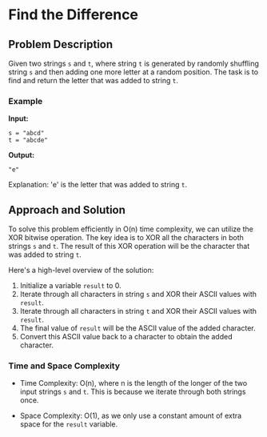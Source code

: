 # Find the Difference

## Problem Description

Given two strings `s` and `t`, where string `t` is generated by randomly shuffling string `s` and then adding one more letter at a random position. The task is to find and return the letter that was added to string `t`.

### Example

**Input:**

```
s = "abcd"
t = "abcde"
```

**Output:**

```
"e"
```

Explanation: 'e' is the letter that was added to string `t`.

## Approach and Solution

To solve this problem efficiently in O(n) time complexity, we can utilize the XOR bitwise operation. The key idea is to XOR all the characters in both strings `s` and `t`. The result of this XOR operation will be the character that was added to string `t`.

Here's a high-level overview of the solution:

1. Initialize a variable `result` to 0.
2. Iterate through all characters in string `s` and XOR their ASCII values with `result`.
3. Iterate through all characters in string `t` and XOR their ASCII values with `result`.
4. The final value of `result` will be the ASCII value of the added character.
5. Convert this ASCII value back to a character to obtain the added character.


### Time and Space Complexity

- Time Complexity: O(n), where n is the length of the longer of the two input strings `s` and `t`. This is because we iterate through both strings once.

- Space Complexity: O(1), as we only use a constant amount of extra space for the `result` variable.
